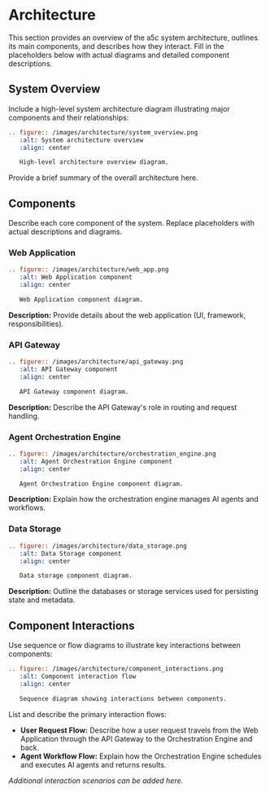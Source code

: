 # Architecture

This section provides an overview of the a5c system architecture, outlines its main components, and describes how they interact. Fill in the placeholders below with actual diagrams and detailed component descriptions.

## System Overview

Include a high-level system architecture diagram illustrating major components and their relationships:

```rest
.. figure:: /images/architecture/system_overview.png
   :alt: System architecture overview
   :align: center

   High-level architecture overview diagram.
```

Provide a brief summary of the overall architecture here.

## Components

Describe each core component of the system. Replace placeholders with actual descriptions and diagrams.

### Web Application

```rest
.. figure:: /images/architecture/web_app.png
   :alt: Web Application component
   :align: center

   Web Application component diagram.
```

**Description:** Provide details about the web application (UI, framework, responsibilities).

### API Gateway

```rest
.. figure:: /images/architecture/api_gateway.png
   :alt: API Gateway component
   :align: center

   API Gateway component diagram.
```

**Description:** Describe the API Gateway's role in routing and request handling.

### Agent Orchestration Engine

```rest
.. figure:: /images/architecture/orchestration_engine.png
   :alt: Agent Orchestration Engine component
   :align: center

   Agent Orchestration Engine component diagram.
```

**Description:** Explain how the orchestration engine manages AI agents and workflows.

### Data Storage

```rest
.. figure:: /images/architecture/data_storage.png
   :alt: Data Storage component
   :align: center

   Data storage component diagram.
```

**Description:** Outline the databases or storage services used for persisting state and metadata.

## Component Interactions

Use sequence or flow diagrams to illustrate key interactions between components:

```rest
.. figure:: /images/architecture/component_interactions.png
   :alt: Component interaction flow
   :align: center

   Sequence diagram showing interactions between components.
```

List and describe the primary interaction flows:

- **User Request Flow:** Describe how a user request travels from the Web Application through the API Gateway to the Orchestration Engine and back.
- **Agent Workflow Flow:** Explain how the Orchestration Engine schedules and executes AI agents and returns results.

*Additional interaction scenarios can be added here.*
